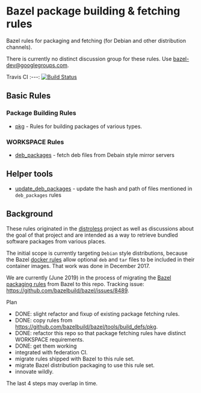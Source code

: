 # Bazel package building & fetching rules

Bazel rules for packaging and fetching (for Debian and other distribution channels).

There is currently no distinct discussion group for these rules. Use bazel-dev@googlegroups.com.


Travis CI
:---:
[![Build Status](https://travis-ci.org/bazelbuild/rules_pkg.svg?branch=master)](https://travis-ci.org/bazelbuild/rules_pkg)

## Basic Rules

### Package Building Rules

* [pkg](https://github.com/bazelbuild/rules_pkg/tree/master/pkg) - Rules for building
  packages of various types.


### WORKSPACE Rules

* [deb_packages](https://github.com/bazelbuild/rules_pkg/tree/master/deb_packages#deb_packages) - fetch deb files from Debain style mirror servers

## Helper tools

* [update_deb_packages](https://github.com/bazelbuild/rules_pkg/tree/master/tools/deb_packages#deb_packages) - update the hash and path of files mentioned in `deb_packages` rules


## Background

These rules originated in the
[distroless](https://github.com/GoogleCloudPlatform/distroless) project
as well as discussions about the goal of that project and are intended
as a way to retrieve bundled software packages from various places.

The initial scope is currently targeting `Debian`
style distributions, because the Bazel [docker
rules](https://github.com/bazelbuild/rules_docker) allow optional `deb`
and `tar` files to be included in their container images.  That work
was done in December 2017.

We are currently (June 2019) in the process of migrating the
[Bazel packaging rules](https://docs.bazel.build/versions/master/be/pkg.html)
from Bazel to this repo.  Tracking issue: https://github.com/bazelbuild/bazel/issues/8489.

Plan
-   DONE: slight refactor and fixup of existing package fetching rules.
-   DONE: copy rules from https://github.com/bazelbuild/bazel/tools/build_defs/pkg.
-   DONE: refactor this repo so that package fetching rules have distinct WORKSPACE
    requirements.
-   DONE: get them working
-   integrated with federation CI.
-   migrate rules shipped with Bazel to this rule set.
-   migrate Bazel distribution packaging to use this rule set.
-   innovate wildly.

The last 4 steps may overlap in time.
